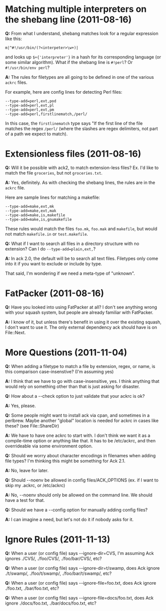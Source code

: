 # Matching multiple interpreters on the shebang line (2011-08-16)

**Q:** From what I understand, shebang matches look for a regular expression
like this:

    m|^#!/usr/bin/(?<interpeter>\w+)|

and looks up `$+{'interpreter'}` in a hash for its corresponding
language (or some similar algorithm).  What if the shebang line is
`#!perl`? Or `#!/usr/bin/env perl`?

**A:** The rules for filetypes are all going to be defined in one of the various `ackrc` files.

For example, here are config lines for detecting Perl files:

    --type-add=perl,ext,pod
    --type-add=perl,ext,pl
    --type-add=perl,ext,pm
    --type-add=perl,firstlinematch,/perl/

In this case, the `firstlinematch` type says "If the first line of
the file matches the regex `/perl/` (where the slashes are regex
delimiters, not part of a path we expect to match).

# Extensionless files (2011-08-16)

**Q:** Will it be possible with ack2, to match extension-less files? Ex.
I'd like to match the file `groceries`, but not `groceries.txt`.

**A:** Yes, definitely.  As with checking the shebang lines, the rules are in the `ackrc` file.

Here are sample lines for matching a makefile:

    --type-add=make,ext,mk
    --type-add=make,ext,mak
    --type-add=make,is,makefile
    --type-add=make,is,gnumakefile

These rules would match the files `foo.mk`, `foo.mak` and `makefile`,
but would not match `makefile.in` or `test.makefile`.

**Q:** What if I want to search all files in a directory structure with no extension?  Can
I do `--type-add=plain,ext,`?

**A:** In ack 2.0, the default will be to search all text files.
Filetypes only come into it if you want to exclude or include by
type.

That said, I'm wondering if we need a meta-type of "unknown".

# FatPacker (2011-08-16)

**Q:** Have you looked into using FatPacker at all?  I don't see
anything wrong with your squash system, but people are already
familiar with FatPacker.

**A:** I know of it, but unless there's benefit in using it over
the existing squash, I don't want to use it.  The only external
dependency ack should have is on File::Next.

# More Questions (2011-11-04)

**Q:** When adding a filetype to match a file by extension, regex, or name,
is this comparison case-insenstive? (I'm assuming yes)

**A:** I think that we have to go with case-insensitive, yes.  I
think anything that would rely on something other than that is just
asking for disaster.

**Q:** How about a --check option to just validate that your ackrc is ok?

**A:** Yes, please.

**Q:** Some people might want to install ack via cpan, and sometimes in a perlbrew.  Maybe
another "global" location is needed for ackrc in cases like these? (see File::ShareDir)

**A:** We have to have one ackrc to start with.  I don't think we
want it as a compile-time option or anything like that.  It has to
be /etc/ackrc, and then overrideable via some environment option.

**Q:** Should we worry about character encodings in filenames when adding file types? I'm thinking
this might be something for Ack 2.1.

**A:** No, leave for later.

**Q:** Should --noenv be allowed in config files/ACK\_OPTIONS (ex. if I want to skip my .ackrc, or /etc/ackrc)

**A:** No, --noenv should only be allowed on the command line.  We
should have a test for that.

**Q:** Should we have a --config option for manually adding config files?

**A:** I can imagine a need, but let's not do it if nobody asks for it.

# Ignore Rules (2011-11-13)

**Q:** When a user (or config file) says --ignore-dir=CVS, I'm assuming Ack ignores ./CVS/, ./foo/CVS/, ./foo/bar/CVS/, etc?

**Q:** When a user (or config file) says --ignore-dir=t/swamp, does Ack ignore ./t/swamp/, ./foo/t/swamp/, ./foo/bar/t/swamp/, etc?

**Q:** When a user (or config file) says --ignore-file=foo.txt, does Ack ignore ./foo.txt, ./bar/foo.txt, etc?

**Q:** When a user (or config file) says --ignore-file=docs/foo.txt, does Ack ignore ./docs/foo.txt, ./bar/docs/foo.txt, etc?
